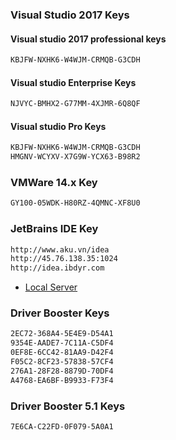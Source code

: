 ### Visual Studio 2017 Keys
#### Visual studio 2017 professional keys
```sh
KBJFW-NXHK6-W4WJM-CRMQB-G3CDH
```

#### Visual studio Enterprise Keys
```sh
NJVYC-BMHX2-G77MM-4XJMR-6Q8QF
```

#### Visual studio Pro Keys
```sh
KBJFW-NXHK6-W4WJM-CRMQB-G3CDH
HMGNV-WCYXV-X7G9W-YCX63-B98R2
```

### VMWare 14.x Key
```sh
GY100-05WDK-H80RZ-4QMNC-XF8U0
```
### JetBrains IDE Key
```sh
http://www.aku.vn/idea
http://45.76.138.35:1024
http://idea.ibdyr.com
```
* [Local Server](https://jetbrains-server.ru/2017/03/31/phpstorm-2016-2017-activation/)

### Driver Booster Keys
```sh
2EC72-368A4-5E4E9-D54A1
9354E-AADE7-7C11A-C5DF4
0EF8E-6CC42-81AA9-D42F4
F05C2-8CF23-57838-57CF4
276A1-28F28-8879D-70DF4
A4768-EA6BF-B9933-F73F4
```
### Driver Booster 5.1 Keys
```sh
7E6CA-C22FD-0F079-5A0A1
```

